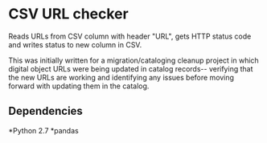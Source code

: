 # CSV URL checker

Reads URLs from CSV column with header "URL", gets HTTP status code and writes status to new column in CSV.

This was initially written for a migration/cataloging cleanup project in which digital object URLs were being updated in catalog records-- verifying that the new URLs are working and identifying any issues before moving forward with updating them in the catalog. 

## Dependencies
*Python 2.7
*pandas

